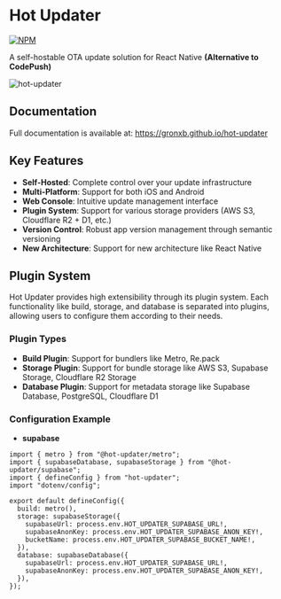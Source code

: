   # Hot Updater
  
[![NPM](https://img.shields.io/npm/v/hot-updater)](https://www.npmjs.com/package/hot-updater)

  A self-hostable OTA update solution for React Native **(Alternative to CodePush)**

  ![hot-updater](https://raw.githubusercontent.com/gronxb/hot-updater/main/demo.gif)


  ## Documentation

  Full documentation is available at:
  https://gronxb.github.io/hot-updater

  ## Key Features

  - **Self-Hosted**: Complete control over your update infrastructure
  - **Multi-Platform**: Support for both iOS and Android
  - **Web Console**: Intuitive update management interface
  - **Plugin System**: Support for various storage providers (AWS S3, Cloudflare R2 + D1, etc.)
  - **Version Control**: Robust app version management through semantic versioning
  - **New Architecture**: Support for new architecture like React Native


  ## Plugin System

  Hot Updater provides high extensibility through its plugin system. Each functionality like build, storage, and database is separated into plugins, allowing users to configure them according to their needs.

  ### Plugin Types

  - **Build Plugin**: Support for bundlers like Metro, Re.pack
  - **Storage Plugin**: Support for bundle storage like AWS S3, Supabase Storage, Cloudflare R2 Storage
  - **Database Plugin**: Support for metadata storage like Supabase Database, PostgreSQL, Cloudflare D1

  ### Configuration Example

  * **supabase**
  ```tsx
  import { metro } from "@hot-updater/metro";
  import { supabaseDatabase, supabaseStorage } from "@hot-updater/supabase";
  import { defineConfig } from "hot-updater";
  import "dotenv/config";

  export default defineConfig({
    build: metro(),
    storage: supabaseStorage({
      supabaseUrl: process.env.HOT_UPDATER_SUPABASE_URL!,
      supabaseAnonKey: process.env.HOT_UPDATER_SUPABASE_ANON_KEY!,
      bucketName: process.env.HOT_UPDATER_SUPABASE_BUCKET_NAME!,
    }),
    database: supabaseDatabase({
      supabaseUrl: process.env.HOT_UPDATER_SUPABASE_URL!,
      supabaseAnonKey: process.env.HOT_UPDATER_SUPABASE_ANON_KEY!,
    }),
  });
  ```

